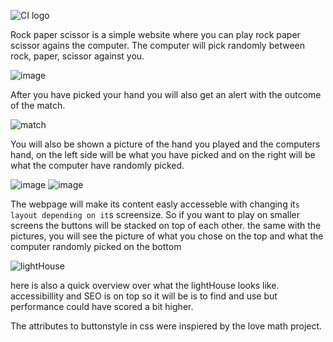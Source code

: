 ![CI logo](https://codeinstitute.s3.amazonaws.com/fullstack/ci_logo_small.png)

Rock paper scissor is a simple website where you can play rock paper scissor agains the computer. The computer will pick randomly between rock, paper, scissor against you.

![image](https://user-images.githubusercontent.com/100727900/167513831-b0064db5-12b4-48b1-bbef-11ce30667fbe.png)

After you have picked your hand you will also get an alert with the outcome of the match.


![match](https://user-images.githubusercontent.com/100727900/167514269-bfc5c70a-0544-4bd8-a381-7f0eb2ce8af8.PNG)


You will also be shown a picture of the hand you played and the computers hand, on the left side will be what you have picked and on the right will be what the computer have randomly picked.

![image](https://user-images.githubusercontent.com/100727900/167809702-8f545f1c-b5a1-4c05-b9a2-0331ee073f83.png) ![image](https://user-images.githubusercontent.com/100727900/167810925-b044ef9f-224f-46dc-885f-577f252b1ab7.png)

The webpage will make its content easly accesseble with changing it`s layout depending on it`s screensize. So if you want to play on smaller screens the buttons will be stacked on top of each other. the same with the pictures, you will see the picture of what you chose on the top and what the computer randomly picked on the bottom




![lightHouse](https://user-images.githubusercontent.com/100727900/167514335-9da727a3-4f9c-40e9-85b5-e47a58f93ee6.PNG)

here is also a quick overview over what the lightHouse looks like. accessibillity and SEO is on top so it will be is to find and use but performance could have scored a bit higher.



The attributes to buttonstyle in css were inspiered by the love math project.
